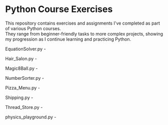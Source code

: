 # Python Course Exercises

This repository contains exercises and assignments I've completed as part of various Python courses.  
They range from beginner-friendly tasks to more complex projects, showing my progression as I continue learning and practicing Python.

EquationSolver.py -

Hair_Salon.py -

Magic8Ball.py -

NumberSorter.py -

Pizza_Menu.py -

Shipping.py -

Thread_Store.py -

physics_playground.py -

